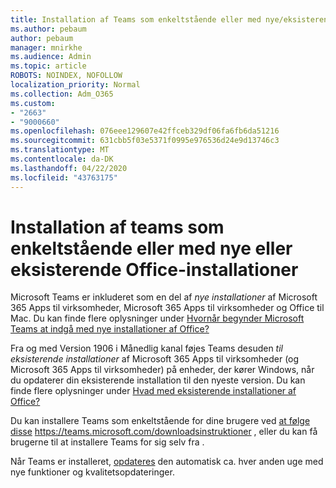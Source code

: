 ```yaml
---
title: Installation af Teams som enkeltstående eller med nye/eksisterende Office-installationer
ms.author: pebaum
author: pebaum
manager: mnirkhe
ms.audience: Admin
ms.topic: article
ROBOTS: NOINDEX, NOFOLLOW
localization_priority: Normal
ms.collection: Adm_O365
ms.custom:
- "2663"
- "9000660"
ms.openlocfilehash: 076eee129607e42ffceb329df06fa6fb6da51216
ms.sourcegitcommit: 631cbb5f03e5371f0995e976536d24e9d13746c3
ms.translationtype: MT
ms.contentlocale: da-DK
ms.lasthandoff: 04/22/2020
ms.locfileid: "43763175"
---
```

# <a name="installing-teams-as-standalone-or-with-new-or-existing-office-installations"></a>Installation af teams som enkeltstående eller med nye eller eksisterende Office-installationer

Microsoft Teams er inkluderet som en del af *nye installationer* af Microsoft 365 Apps til virksomheder, Microsoft 365 Apps til virksomheder og Office til Mac. Du kan finde flere oplysninger under [Hvornår begynder Microsoft Teams at indgå med nye installationer af Office?](https://docs.microsoft.com/deployoffice/teams-install#when-will-microsoft-teams-start-being-included-with-new-installations-of-office-365-proplus)

Fra og med Version 1906 i Månedlig kanal føjes Teams desuden *til eksisterende installationer* af Microsoft 365 Apps til virksomheder (og Microsoft 365 Apps til virksomheder) på enheder, der kører Windows, når du opdaterer din eksisterende installation til den nyeste version. Du kan finde flere oplysninger under [Hvad med eksisterende installationer af Office?](https://docs.microsoft.com/deployoffice/teams-install#what-about-existing-installations-of-office-365-proplus)

Du kan installere Teams som enkeltstående for dine brugere ved [at følge disse](https://docs.microsoft.com/MicrosoftTeams/msi-deployment) https://teams.microsoft.com/downloadsinstruktioner , eller du kan få brugerne til at installere Teams for sig selv fra .

Når Teams er installeret, [opdateres](https://docs.microsoft.com/deployoffice/teams-install#feature-and-quality-updates-for-microsoft-teams) den automatisk ca. hver anden uge med nye funktioner og kvalitetsopdateringer. 

